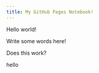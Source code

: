 ```yaml
---
title: My GitHub Pages Notebook!
---
```


Hello world!

Write some words here!

Does this work?

hello


